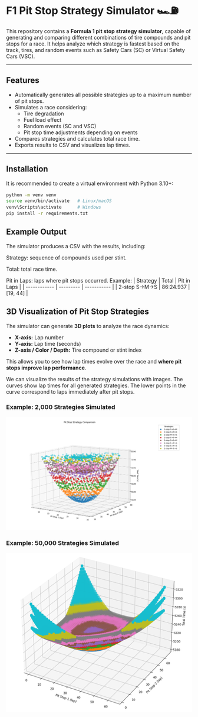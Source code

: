 # F1 Pit Stop Strategy Simulator 🏎️⛽

This repository contains a **Formula 1 pit stop strategy simulator**, capable of generating and comparing different combinations of tire compounds and pit stops for a race. It helps analyze which strategy is fastest based on the track, tires, and random events such as Safety Cars (SC) or Virtual Safety Cars (VSC).

---

## Features

- Automatically generates all possible strategies up to a maximum number of pit stops.
- Simulates a race considering:
  - Tire degradation
  - Fuel load effect
  - Random events (SC and VSC)
  - Pit stop time adjustments depending on events
- Compares strategies and calculates total race time.
- Exports results to CSV and visualizes lap times.

---


## Installation

It is recommended to create a virtual environment with Python 3.10+:

```bash
python -m venv venv
source venv/bin/activate   # Linux/macOS
venv\Scripts\activate      # Windows
pip install -r requirements.txt
```

## Example Output
The simulator produces a CSV with the results, including:

Strategy: sequence of compounds used per stint.

Total: total race time.

Pit in Laps: laps where pit stops occurred.
Example: 
| Strategy     | Total     | Pit in Laps |
| ------------ | --------- | ----------- |
| 2-stop S→M→S | 86:24.937 | \[19, 44]   |

## 3D Visualization of Pit Stop Strategies

The simulator can generate **3D plots** to analyze the race dynamics:

- **X-axis:** Lap number  
- **Y-axis:** Lap time (seconds)  
- **Z-axis / Color / Depth:** Tire compound or stint index  

This allows you to see how lap times evolve over the race and **where pit stops improve lap performance**. 

We can visualize the results of the strategy simulations with images. The curves show lap times for all generated strategies. The lower points in the curve correspond to laps immediately after pit stops.

### Example: 2,000 Strategies Simulated

<p align="center">
  <img src="images/2000_strats.png" alt="Simulation with 2000 strategies" width="600">
</p>

### Example: 50,000 Strategies Simulated

<p align="center">
  <img src="images/50000_strats.png" alt="Simulation with 50000 strategies" width="600">
</p>


